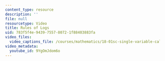 ```yaml
---
content_type: resource
description: ''
file: null
resourcetype: Video
title: Rules of Logs
uid: 783f5f4e-9439-7557-8072-1f88403883fa
video_files:
  video_captions_file: /courses/mathematics/18-01sc-single-variable-calculus-fall-2010/1.-differentiation/part-b-implicit-differentiation-and-inverse-functions/session-18-derivatives-of-other-exponential-functions/rules-of-logs/9YgOmJdom6o.vtt
video_metadata:
  youtube_id: 9YgOmJdom6o
---
```

